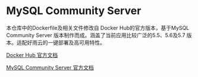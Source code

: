 # MySQL Community Server

本仓库中的Dockerfile及相关文件修改自 Docker Hub的官方版本，基于MySQL Community Server 版本制作而成。涵盖了当前应用比较广泛的5.5、5.6及5.7 版本。适配好雨云的一键部署及高可用特性。

[Docker Hub 官方文档](https://hub.docker.com/_/mysql/)

[MySQL Community Server 官方文档](http://www.mysql.com/)

